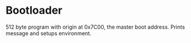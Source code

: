 # Bootloader
512 byte program with origin at 0x7C00, the master boot address. Prints message and setups environment.